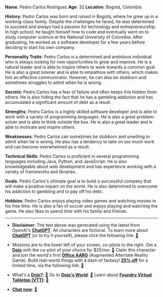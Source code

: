 **Name**: Pedro Carlos Rodriguez
**Age**: 32
**Location**: Bogotá, Colombia

**History**: Pedro Carlos was born and raised in Bogotá, where he grew up in a working-class family. Despite the challenges he faced, he was determined to succeed and always had a passion for technology and entrepreneurship. In high school, he taught himself how to code and eventually went on to study computer science at the National University of Colombia. After graduating, he worked as a software developer for a few years before deciding to start his own company.

**Personality Traits**: Pedro Carlos is a determined and ambitious individual who is always looking for new opportunities to grow and improve. He is a natural leader and is able to inspire others to work towards a common goal. He is also a great listener and is able to empathize with others, which makes him an effective communicator. However, he can also be stubborn and sometimes struggles to admit when he is wrong.

**Secrets**: Pedro Carlos has a fear of failure and often keeps this hidden from others. He is also hiding the fact that he has a gambling addiction and has accumulated a significant amount of debt as a result.

**Strengths**: Pedro Carlos is a highly skilled software developer and is able to work with a variety of programming languages. He is also a great problem-solver and is able to think outside the box. He is also a great leader and is able to motivate and inspire others.

**Weaknesses**: Pedro Carlos can sometimes be stubborn and unwilling to admit when he is wrong. He also has a tendency to take on too much work and can become overwhelmed as a result.

**Technical Skills**: Pedro Carlos is proficient in several programming languages including Java, Python, and JavaScript. He is also knowledgeable about web development and has experience working with a variety of frameworks and libraries.

**Goals**: Pedro Carlos's ultimate goal is to build a successful company that will make a positive impact on the world. He is also determined to overcome his addiction to gambling and to pay off his debt.

**Hobbies**: Pedro Carlos enjoys playing video games and watching movies in his free time. He is also a fan of soccer and enjoys playing and watching the game. He also likes to spend time with his family and friends.
 

---
* **Disclaimer**: The text above was generated using the latest from OpenAI's [**ChatGPT**](https://openai.com/blog/chatgpt/).  All characters are fictional.  To learn more about [**ChatGPT**](https://openai.com/blog/chatgpt/) (or to try it yourself), please click the following link: [:closed_book:](https://openai.com/blog/chatgpt/)

* Missions are to the lower left of your screen, co-pilots to the right. Get a [**Dojo**](https://workmates.live/marketplace) with the co-pilot of your choice for $25/mo: [:green_book:](https://workmates.live/marketplace) Claim this character and join the world's first [**Office AARG**](https://dojos.world) (Augmented Alternate Reality Game). Build real-world things with a dash of fantasy! [**25% off**](https://blog.workmates.live/deal-on-a-dojo) for a limited time, via the following link: [:green_book:](https://blog.workmates.live/deal-on-a-dojo) 

* What's a [**Dojo?**](https://workdojos.com): [:blue_book:](https://workdojos.com)  Go to [**Dojo's World**](https://dojos.world): [:blue_book:](https://dojos.world)  Learn about [**Foundry Virtual Tabletop (VTT)**](https://foundryvtt.com): [:closed_book:](https://foundryvtt.com/)

* [**Chat now**](https://chat.workmates.live/channel/support): [:ledger:](https://chat.workmates.live/channel/support)